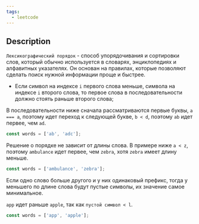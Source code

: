 ```yaml
---
tags:
  - leetcode
---
```

## Description

`Лексикографический порядок` - способ упорядочивания и сортировки слов, который обычно используется в словарях, энциклопедиях и алфавитных указателях. Он основан на правилах, которые позволяют сделать поиск нужной информации проще и быстрее.

-  Если символ на индексе `i` первого слова меньше, символа на индексе `i` второго слова, то первое слова в последовательности должно стоять раньше второго слова;

В последовательности ниже сначала рассматриваются первые буквы, `a === a`, поэтому идет переход к следующей букве, `b < d`, поэтому `ab` идет первее, чем `ad`.

```typescript
const words = ['ab', 'adc'];
```

Решение о порядке не зависит от длины слова. В примере ниже `a < z`, поэтому `ambulance` идет первее, чем `zebra`, хотя `zebra` имеет длину меньше.

```typescript
const words = ['ambulance', 'zebra'];
```

Если одно слово больше другого и у них одинаковый префикс, тогда у меньшего по длине слова будут пустые символы, их значение самое минимальное.

`app` идет раньше `apple`, так как `пустой символ < l`.

```typescript
const words = ['app', 'apple'];
```